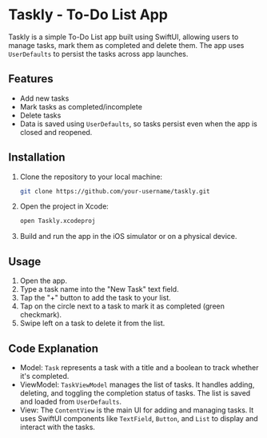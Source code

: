 # Taskly - To-Do List App

Taskly is a simple To-Do List app built using SwiftUI, allowing users to manage tasks, mark them as completed and delete them. The app uses `UserDefaults` to persist the tasks across app launches.

## Features

- Add new tasks
- Mark tasks as completed/incomplete
- Delete tasks
- Data is saved using `UserDefaults`, so tasks persist even when the app is closed and reopened.

## Installation

1. Clone the repository to your local machine:
   ```bash
   git clone https://github.com/your-username/taskly.git
   ```
2. Open the project in Xcode:
   ```bash
   open Taskly.xcodeproj
   ```
4. Build and run the app in the iOS simulator or on a physical device.

## Usage
1. Open the app.
2. Type a task name into the "New Task" text field.
3. Tap the "+" button to add the task to your list.
4. Tap on the circle next to a task to mark it as completed (green checkmark).
5. Swipe left on a task to delete it from the list.

## Code Explanation
- Model: `Task` represents a task with a title and a boolean to track whether it's completed.
- ViewModel: `TaskViewModel` manages the list of tasks. It handles adding, deleting, and toggling the completion status of tasks. The list is saved and loaded from `UserDefaults`.
- View: The `ContentView` is the main UI for adding and managing tasks. It uses SwiftUI components like `TextField`, `Button`, and `List` to display and interact with the tasks.
